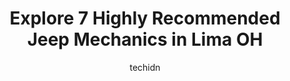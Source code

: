 ---
layout: ampstory
image: https://images.unsplash.com/photo-1632275229274-0f1031f6b16b?ixlib=rb-4.0.3&ixid=MnwxMjA3fDB8MHxwaG90by1wYWdlfHx8fGVufDB8fHx8&auto=format&fit=crop&w=640&h=853&q=80
author: techidn
featured: false
description: If youre in need of trustworthy and skilled Jeep Mechanic in Lima OH, USA, youll be pleased to discover the 7 best Jeep Mechanic in town. Their expertise and commitment to customer satisfa
title: Explore 7 Highly Recommended Jeep Mechanics in Lima OH
cover:
   title: Explore 7 Highly Recommended Jeep Mechanics in Lima OH
   subtitle: Rickpate
   background: https://images.unsplash.com/photo-1632275229274-0f1031f6b16b?ixlib=rb-4.0.3&ixid=MnwxMjA3fDB8MHxwaG90by1wYWdlfHx8fGVufDB8fHx8&auto=format&fit=crop&w=640&h=853&q=80

pages: 
 - layout: thirds
   top: <h1>#1 Firestone Complete Auto Care</h1>
   bottom: "<p>Great staff wish they could do alignment on a lower suspension</p>"
   background: https://www.knot35.com/toplist/wp-content/uploads/2023/06/best-jeep-mechanic-1-in-lima-oh-1685841222.jpeg
   backgroundblur: true
 - layout: thirds
   top: <h1>#2 Dads Complete Car Care</h1>
   bottom: "<p>1650 N McCullough St, Lima, OH 45801, United States</p>"
   background: https://www.knot35.com/toplist/wp-content/uploads/2023/06/best-jeep-mechanic-2-in-lima-oh-1685841222.jpeg
   cta:
      link: https://www.knot35.com/toplist/explore-7-highly-recommended-jeep-mechanics-in-lima-oh/
      text: Explore 7 Highly Recommended Jeep Mechanics in Lima OH
 - layout: thirds
   top: <h1>#3 Rogers Automotive</h1>
   bottom: "<p>1215 N McCullough St, Lima, OH 45801, United States</p>"
   background: https://www.knot35.com/toplist/wp-content/uploads/2023/06/best-jeep-mechanic-3-in-lima-oh-1685841223.jpeg
   cta:
      link: https://www.knot35.com/toplist/explore-7-highly-recommended-jeep-mechanics-in-lima-oh/
      text: Explore 7 Highly Recommended Jeep Mechanics in Lima OH
 - layout: thirds
   top: <h1>#4 Performance By Fisher Inc</h1>
   bottom: "<p>1700 N West St, Lima, OH 45801, United States</p>"
   background: https://images.unsplash.com/photo-1608411404720-c8f0417bcdba?ixlib=rb-4.0.3&ixid=MnwxMjA3fDB8MHxwaG90by1wYWdlfHx8fGVufDB8fHx8&auto=format&fit=crop&w=640&h=853&q=80
   cta:
      link: https://www.knot35.com/toplist/explore-7-highly-recommended-jeep-mechanics-in-lima-oh/
      text: Explore 7 Highly Recommended Jeep Mechanics in Lima OH
 - layout: thirds
   top: <h1>#5 CarZone Auto and Body, LLC</h1>
   bottom: "<p>353 E North St, Lima, OH 45801, United States</p>"
   background: https://images.unsplash.com/photo-1620421680010-0766ff230392?ixlib=rb-4.0.3&ixid=MnwxMjA3fDB8MHxwaG90by1wYWdlfHx8fGVufDB8fHx8&auto=format&fit=crop&w=640&h=853&q=80
   cta:
      link: https://www.knot35.com/toplist/explore-7-highly-recommended-jeep-mechanics-in-lima-oh/
      text: Explore 7 Highly Recommended Jeep Mechanics in Lima OH
 - layout: thirds
   top: <h1>#6 Jim Yargers Body Shop</h1>
   bottom: "<p>2115 Elida Rd, Lima, OH 45805, United States</p>"
   background: https://images.unsplash.com/photo-1462556791646-c201b8241a94?ixlib=rb-4.0.3&ixid=MnwxMjA3fDB8MHxwaG90by1wYWdlfHx8fGVufDB8fHx8&auto=format&fit=crop&w=640&h=853&q=80
   cta:
      link: https://www.knot35.com/toplist/explore-7-highly-recommended-jeep-mechanics-in-lima-oh/
      text: Explore 7 Highly Recommended Jeep Mechanics in Lima OH
 - layout: thirds
   top: <h1>#7 American Mall Auto Care</h1>
   bottom: "<p>2850 W Elm St, Lima, OH 45805, United States</p>"
   background: https://images.unsplash.com/photo-1564951434112-64d74cc2a2d7?ixlib=rb-4.0.3&ixid=MnwxMjA3fDB8MHxwaG90by1wYWdlfHx8fGVufDB8fHx8&auto=format&fit=crop&w=640&h=853&q=80
   cta:
      link: https://www.knot35.com/toplist/explore-7-highly-recommended-jeep-mechanics-in-lima-oh/
      text: Explore 7 Highly Recommended Jeep Mechanics in Lima OH
 - layout: thirds
   middle: Continue reading...
   background: https://images.unsplash.com/photo-1608501821300-4f99e58bba77?ixlib=rb-4.0.3&ixid=MnwxMjA3fDB8MHxwaG90by1wYWdlfHx8fGVufDB8fHx8&auto=format&fit=crop&w=640&h=853&q=80
   cta:
      link: https://www.knot35.com/toplist/explore-7-highly-recommended-jeep-mechanics-in-lima-oh/
      text: Explore 7 Highly Recommended Jeep Mechanics in Lima OH
      
---